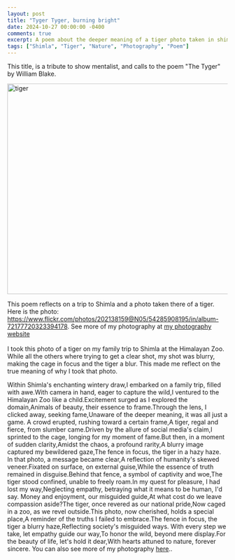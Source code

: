 ```yaml
---
layout: post
title: "Tyger Tyger, burning bright"
date: 2024-10-27 00:00:00 -0400
comments: true
excerpt: A poem about the deeper meaning of a tiger photo taken in shimla.
tags: ["Shimla", "Tiger", "Nature", "Photography", "Poem"]
---
```

This title, is a tribute to show mentalist, and calls to the poem "The Tyger" by William Blake.

<a data-flickr-embed="true" data-footer="true" href="https://www.flickr.com/photos/202138159@N05/54285908195/in/album-72177720323394178" title="tiger"><img src="https://live.staticflickr.com/65535/54285908195_5836028084_z.jpg" width="640" height="480" alt="tiger"/></a><script async src="//embedr.flickr.com/assets/client-code.js" charset="utf-8"></script>

This poem reflects on a trip to Shimla and a photo taken there of a tiger. Here is the photo: https://www.flickr.com/photos/202138159@N05/54285908195/in/album-72177720323394178.
See more of my photography at [my photography website](/photography/)<br><br>I took this photo of a tiger on my family trip to Shimla at the Himalayan Zoo. While all the others where trying to get a clear shot, my shot was blurry, making the cage in focus and the tiger a blur. This made me reflect on the true meaning of why I took that photo.

Within Shimla's enchanting wintery draw,I embarked on a family trip, filled with awe.With camera in hand, eager to capture the wild,I ventured to the Himalayan Zoo like a child.Excitement surged as I explored the domain,Animals of beauty, their essence to frame.Through the lens, I clicked away, seeking fame,Unaware of the deeper meaning, it was all just a game.
A crowd erupted, rushing toward a certain frame,A tiger, regal and fierce, from slumber came.Driven by the allure of social media's claim,I sprinted to the cage, longing for my moment of fame.But then, in a moment of sudden clarity,Amidst the chaos, a profound rarity,A blurry image captured my bewildered gaze,The fence in focus, the tiger in a hazy haze.
In that photo, a message became clear,A reflection of humanity's skewed veneer.Fixated on surface, on external guise,While the essence of truth remained in disguise.Behind that fence, a symbol of captivity and woe,The tiger stood confined, unable to freely roam.In my quest for pleasure, I had lost my way,Neglecting empathy, betraying what it means to be human, I'd say.
Money and enjoyment, our misguided guide,At what cost do we leave compassion aside?The tiger, once revered as our national pride,Now caged in a zoo, as we revel outside.This photo, now cherished, holds a special place,A reminder of the truths I failed to embrace.The fence in focus, the tiger a blurry haze,Reflecting society's misguided ways.
With every step we take, let empathy guide our way,To honor the wild, beyond mere display.For the beauty of life, let's hold it dear,With hearts attuned to nature, forever sincere.
You can also see more of my photography [here](/photography/)..